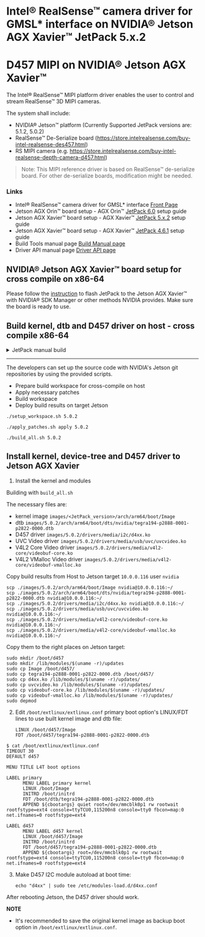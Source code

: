 # Intel® RealSense™ camera driver for GMSL* interface on NVIDIA® Jetson AGX Xavier™ JetPack 5.x.2

# D457 MIPI on NVIDIA® Jetson AGX Xavier™
The Intel® RealSense™ MIPI platform driver enables the user to control and stream RealSense™ 3D MIPI cameras.

The system shall include:
* NVIDIA® Jetson™ platform (Currently Supported JetPack versions are: 5.1.2, 5.0.2)
* RealSense™ De-Serialize board (https://store.intelrealsense.com/buy-intel-realsense-des457.html)
* RS MIPI camera (e.g. https://store.intelrealsense.com/buy-intel-realsense-depth-camera-d457.html)

> Note: This MIPI reference driver is based on RealSense™ de-serialize board. For other de-serialize boards, modification might be needed.

### Links
- Intel® RealSense™ camera driver for GMSL* interface [Front Page](./README.md)
- Jetson AGX Orin™ board setup - AGX Orin™ [JetPack 6.0](./README_JP6.md) setup guide
- Jetson AGX Xavier™ board setup - AGX Xavier™ [JetPack 5.x.2](./README_JP5.md) setup guide
- Jetson AGX Xavier™ board setup - AGX Xavier™ [JetPack 4.6.1](./README_JP4.md) setup guide
- Build Tools manual page [Build Manual page](./README_tools.md)
- Driver API manual page [Driver API page](./README_driver.md)


## NVIDIA® Jetson AGX Xavier™ board setup for cross compile on x86-64

Please follow the [instruction](https://docs.nvidia.com/sdk-manager/install-with-sdkm-jetson/index.html) to flash JetPack to the Jetson AGX Xavier™ with NVIDIA® SDK Manager or other methods NVIDIA provides. Make sure the board is ready to use.

## Build kernel, dtb and D457 driver on host - cross compile x86-64

<details>
<summary>JetPack manual build</summary>

Download Jetson Linux source code tarball from 
- [JetPack 5.1.2 BSP sources](https://developer.nvidia.com/downloads/embedded/l4t/r35_release_v4.1/sources/public_sources.tbz2)
- [JetPack 5.0.2 BSP sources](https://developer.nvidia.com/embedded/l4t/r35_release_v1.0/sources/public_sources.tbz2)

- [JetPack 5.x.2 Toolchain](https://developer.nvidia.com/embedded/jetson-linux/bootlin-toolchain-gcc-93)


## JetPack 5.1.2
```
mkdir -p l4t-gcc/5.1.2
cd ./l4t-gcc/5.1.2
wget https://developer.nvidia.com/embedded/jetson-linux/bootlin-toolchain-gcc-93 -O aarch64--glibc--stable-final.tar.gz
tar xf aarch64--glibc--stable-final.tar.gz
cd ../..
wget https://developer.nvidia.com/downloads/embedded/l4t/r35_release_v4.1/sources/public_sources.tbz2
tar xjf public_sources.tbz2
cd Linux_for_Tegra/source/public
tar xjf kernel_src.tbz2
```
## JetPack 5.0.2
```
mkdir -p l4t-gcc/5.0.2
cd ./l4t-gcc/5.0.2
wget https://developer.nvidia.com/embedded/jetson-linux/bootlin-toolchain-gcc-93 -O aarch64--glibc--stable-final.tar.gz
tar xf aarch64--glibc--stable-final.tar.gz --strip-components 1
cd ../..
wget https://developer.nvidia.com/embedded/l4t/r35_release_v1.0/sources/public_sources.tbz2
tar xjf public_sources.tbz2
cd Linux_for_Tegra/source/public
tar xjf kernel_src.tbz2
```

## Apply D457 patches and build the kernel image, dtb and D457 driver.

```
# install dependencies
sudo apt install build-essential bc flex bison

# apply patches
./apply_patches_ext.sh ./Linux_for_tegra/source 5.0.2

# build kernel, dtb and D457 driver
./build_all.sh 5.0.2 ./Linux_for_tegra/source
```

</details>

---

The developers can set up the source code with NVIDIA's Jetson git repositories by using the provided scripts.
- Prepare build workspace for cross-compile on host
- Apply necessary patches
- Build workspace
- Deploy build results on target Jetson

```
./setup_workspace.sh 5.0.2

./apply_patches.sh apply 5.0.2

./build_all.sh 5.0.2
```

## Install kernel, device-tree and D457 driver to Jetson AGX Xavier

1. Install the kernel and modules

Building with `build_all.sh`

The necessary files are:

- kernel image `images/<JetPack_version>/arch/arm64/boot/Image`
- dtb `images/5.0.2/arch/arm64/boot/dts/nvidia/tegra194-p2888-0001-p2822-0000.dtb`
- D457 driver `images/5.0.2/drivers/media/i2c/d4xx.ko`
- UVC Video driver `images/5.0.2/drivers/media/usb/uvc/uvcvideo.ko`
- V4L2 Core Video driver `images/5.0.2/drivers/media/v4l2-core/videobuf-core.ko`
- V4L2 VMalloc Video driver `images/5.0.2/drivers/media/v4l2-core/videobuf-vmalloc.ko`

Copy build results from Host to Jetson target `10.0.0.116` user `nvidia`
```
scp ./images/5.0.2/arch/arm64/boot/Image nvidia@10.0.0.116:~/
scp ./images/5.0.2/arch/arm64/boot/dts/nvidia/tegra194-p2888-0001-p2822-0000.dtb nvidia@10.0.0.116:~/
scp ./images/5.0.2/drivers/media/i2c/d4xx.ko nvidia@10.0.0.116:~/
scp ./images/5.0.2/drivers/media/usb/uvc/uvcvideo.ko nvidia@10.0.0.116:~/
scp ./images/5.0.2/drivers/media/v4l2-core/videobuf-core.ko nvidia@10.0.0.116:~/
scp ./images/5.0.2/drivers/media/v4l2-core/videobuf-vmalloc.ko nvidia@10.0.0.116:~/
```

Copy them to the right places on Jetson target:
```
sudo mkdir /boot/d457
sudo mkdir /lib/modules/$(uname -r)/updates
sudo cp Image /boot/d457/
sudo cp tegra194-p2888-0001-p2822-0000.dtb /boot/d457/
sudo cp d4xx.ko /lib/modules/$(uname -r)/updates/
sudo cp uvcvideo.ko /lib/modules/$(uname -r)/updates/
sudo cp videobuf-core.ko /lib/modules/$(uname -r)/updates/
sudo cp videobuf-vmalloc.ko /lib/modules/$(uname -r)/updates/
sudo depmod
```

2. Edit `/boot/extlinux/extlinux.conf` primary boot option's LINUX/FDT lines to use built kernel image and dtb file:

    ```
    LINUX /boot/d457/Image
    FDT /boot/d457/tegra194-p2888-0001-p2822-0000.dtb
    ```

```
$ cat /boot/extlinux/extlinux.conf
TIMEOUT 30
DEFAULT d457

MENU TITLE L4T boot options

LABEL primary
      MENU LABEL primary kernel
      LINUX /boot/Image
      INITRD /boot/initrd
      FDT /boot/dtb/tegra194-p2888-0001-p2822-0000.dtb
      APPEND ${cbootargs} quiet root=/dev/mmcblk0p1 rw rootwait rootfstype=ext4 console=ttyTCU0,115200n8 console=tty0 fbcon=map:0 net.ifnames=0 rootfstype=ext4

LABEL d457
      MENU LABEL d457 kernel
      LINUX /boot/d457/Image
      INITRD /boot/initrd
      FDT /boot/d457/tegra194-p2888-0001-p2822-0000.dtb
      APPEND ${cbootargs} root=/dev/mmcblk0p1 rw rootwait rootfstype=ext4 console=ttyTCU0,115200n8 console=tty0 fbcon=map:0 net.ifnames=0 rootfstype=ext4
```


3. Make D457 I2C module autoload at boot time:
    ```
    echo "d4xx" | sudo tee /etc/modules-load.d/d4xx.conf
    ```

After rebooting Jetson, the D457 driver should work.

**NOTE**

- It's recommended to save the original kernel image as backup boot option in `/boot/extlinux/extlinux.conf`.
